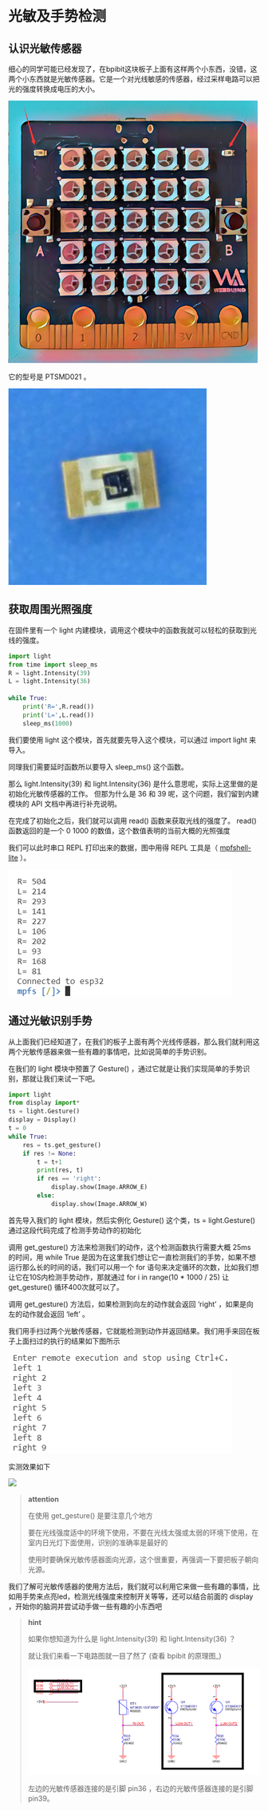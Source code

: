 光敏及手势检测
==============

认识光敏传感器
--------------

细心的同学可能已经发现了，在bpibit这块板子上面有这样两个小东西，没错，这两个小东西就是光敏传感器。它是一个对光线敏感的传感器，经过采样电路可以把光的强度转换成电压的大小。

![](../assets/micropython/light/bpi.png)

它的型号是 PTSMD021 。

![](../assets/micropython/light/ptsmd021.png)

获取周围光照强度
----------------

在固件里有一个 light
内建模块，调用这个模块中的函数我就可以轻松的获取到光线的强度。

```python
import light
from time import sleep_ms
R = light.Intensity(39)
L = light.Intensity(36)

while True:
    print('R=',R.read())
    print('L=',L.read())
    sleep_ms(1000)
```

我们要使用 light 这个模块，首先就要先导入这个模块，可以通过 import light
来导入。

同理我们需要延时函数所以要导入 sleep\_ms() 这个函数。

那么 light.Intensity(39) 和 light.Intensity(36)
是什么意思呢，实际上这里做的是初始化光敏传感器的工作。 但那为什么是 36
和 39 呢，这个问题，我们留到内建模块的 API 文档中再进行补充说明。

在完成了初始化之后，我们就可以调用 read() 函数来获取光线的强度了。
read() 函数返回的是一个 0 1000 的数值，这个数值表明的当前大概的光照强度

我们可以此时串口 REPL 打印出来的数据，图中用得 REPL 工具是（
[mpfshell-lite](https://github.com/BPI-STEAM/mpfshell-lite) ）。

![](../assets/micropython/light/message.png)

通过光敏识别手势
----------------

从上面我们已经知道了，在我们的板子上面有两个光线传感器，那么我们就利用这两个光敏传感器来做一些有趣的事情吧，比如说简单的手势识别。

在我们的 light 模块中预置了 Gesture()
，通过它就是让我们实现简单的手势识别，那就让我们来试一下吧。

```python
import light
from display import*
ts = light.Gesture()
display = Display()
t = 0
while True:
    res = ts.get_gesture()
    if res != None:
        t = t+1
        print(res, t)
        if res == 'right':
            display.show(Image.ARROW_E)
        else:
            display.show(Image.ARROW_W)
```

首先导入我们的 light 模块，然后实例化 Gesture() 这个类，ts =
light.Gesture() 通过这段代码完成了检测手势动作的初始化

调用 get\_gesture() 方法来检测我们的动作，这个检测函数执行需要大概 25ms
的时间，用 while True
是因为在这里我们想让它一直检测我们的手势，如果不想运行那么长的时间的话，我们可以用一个
for 语句来决定循环的次数，比如我们想让它在10S内检测手势动作，那就通过
for i in range(10 \* 1000 / 25) 让 get\_gesture() 循环400次就可以了。

调用 get\_gesture() 方法后，如果检测到向左的动作就会返回 ‘right’
，如果是向左的动作就会返回 ‘left’ 。

我们用手扫过两个光敏传感器，它就能检测到动作并返回结果。我们用手来回在板子上面扫过的执行的结果如下图所示

![](../assets/micropython/light/message1.png)

实测效果如下

![](../assets/micropython/light/light.gif)

> **attention**
>
> 在使用 get\_gesture() 是要注意几个地方
>
> 要在光线强度适中的环境下使用，不要在光线太强或太弱的环境下使用，在室内日光灯下面使用，识别的准确率是最好的
>
> 使用时要确保光敏传感器面向光源，这个很重要，再强调一下要把板子朝向光源。

我们了解可光敏传感器的使用方法后，我们就可以利用它来做一些有趣的事情，比如用手势来点亮led，检测光线强度来控制开关等等，还可以结合前面的
display ，开始你的脑洞并尝试动手做一些有趣的小东西吧

> **hint**
>
> 如果你想知道为什么是 light.Intensity(39) 和 light.Intensity(36) ？
>
> 就让我们来看一下电路图就一目了然了 (查看 bpibit 的原理图\_)
>
> ![](../assets/micropython/light/sensor.png)
>
> 左边的光敏传感器连接的是引脚 pin36 ，右边的光敏传感器连接的是引脚
> pin39。
